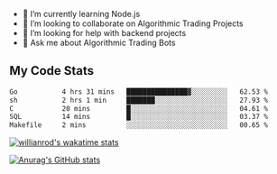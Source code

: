 
- 🌱 I’m currently learning Node.js
- 👯 I’m looking to collaborate on Algorithmic Trading Projects
- 🤔 I’m looking for help with backend projects
- 💬 Ask me about Algorithmic Trading Bots

## My Code Stats

<!--START_SECTION:waka-->

```txt
Go           4 hrs 31 mins   ███████████████▓░░░░░░░░░   62.53 %
sh           2 hrs 1 min     ███████░░░░░░░░░░░░░░░░░░   27.93 %
C            20 mins         █░░░░░░░░░░░░░░░░░░░░░░░░   04.61 %
SQL          14 mins         █░░░░░░░░░░░░░░░░░░░░░░░░   03.37 %
Makefile     2 mins          ░░░░░░░░░░░░░░░░░░░░░░░░░   00.65 %
```

<!--END_SECTION:waka-->

[![willianrod's wakatime stats](https://github-readme-stats.vercel.app/api/wakatime?username=holdandup&layout=compact&theme=react&custom_title=Wakatime%20All%20Time%20Stats&langs_count=8)](https://github.com/anuraghazra/github-readme-stats)

[![Anurag's GitHub stats](https://github-readme-stats.vercel.app/api?username=Kevinbarrero)](https://github.com/anuraghazra/github-readme-stats)





